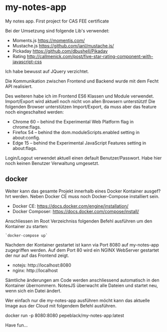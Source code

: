 # my-notes-app
My notes app. First project for CAS FEE certificate

Bei der Umsetzung sind folgende Lib's verwendet:

*  Moments.js   https://momentjs.com/
*  Mustache.js  https://github.com/janl/mustache.js/
*  Pickaday     https://github.com/dbushell/Pikaday
*  Rating       http://callmenick.com/post/five-star-rating-component-with-javascript-css

Ich habe bewusst auf JQuery verzichtet.

Die Kommunikation zwischen Frontend und Backend wurde mit dem Fecht API realisiert.

Des weiteren habe ich im Frontend ES6 Klassen und Module verwendet. Import/Export wird aktuell noch nicht
von allen Browsern unterstützt! Die folgenden Browser unterstützen Import/Export, da muss aber das feature noch 
eingeschalted werden:

* Chrome 60 – behind the Experimental Web Platform flag in chrome:flags.
* Firefox 54 – behind the dom.moduleScripts.enabled setting in about:config.
* Edge 15 – behind the Experimental JavaScript Features setting in about:flags.

Login/Logout verwendet aktuell einen default Benutzer/Passwort. Habe hier noch keinen Benutzer Verwaltung
umgesetzt.

## docker

Weiter kann das gesamte Projekt innerhalb eines Docker Kontainer ausgef?hrt werden. Neben Docker CE muss noch
Docker-Compose installiert sein.

* Docker CE: https://docs.docker.com/engine/installation/
* Docker Composer: https://docs.docker.com/compose/install/

Anschliessen im Root Verzeichniss folgenden Befehl ausführen um den Kontainer zu starten:

    `docker-compose up`

Nachdem der Kontainer gestartet ist kann via Port 8080 auf my-notes-app zugegriffen werden. Auf dem Port 80 wird
ein NGINX WebServer gestartet der nur auf das Frontend zeigt.

* notejs: http://localhost:8080
* nginx: http://localhost

Sämtliche änderungen am Code werden anschliessend automatisch in den Kontainer übernommern. 
NotesJS überwacht alle Dateien und startet neu, wenn sich ein Datei ändert.

Wer einfach nur die my-notes-app ausführen möcht kann das aktuelle Image aus der Cloud mit folgendem 
Befehl ausführen.

docker run -p 8080:8080 pepeblack/my-notes-app:latest

Have fun...